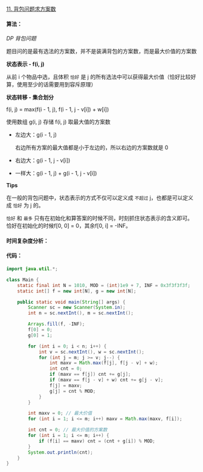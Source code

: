 [11. 背包问题求方案数](https://www.acwing.com/problem/content/11/)

#### 算法：

*DP* *背包问题*

题目问的是最有选法的方案数，并不是装满背包的方案数，而是最大价值的方案数

**状态表示 - f(i, j)**

从前 i 个物品中选，且体积 `恰好` 是 j 的所有选法中可以获得最大价值（恰好比较好算，使用至少的话需要用到容斥原理）

**状态转移 - 集合划分**

f(i, j) = max(f(i - 1, j), f(i - 1, j - v[i]) + w[i])

使用数组 g(i, j) 存储 f(i, j) 取最大值的方案数

- 左边大：g(i - 1, j)

  右边所有方案的最大值都是小于左边的，所以右边的方案数就是 0

- 右边大：g(i - 1, j - v[i])

- 一样大：g(i - 1, j) + g(i - 1, j - v[i])

**Tips**

在一般的背包问题中，状态表示的方式不仅可以定义成 `不超过` j，也都是可以定义成 `恰好` 为 j 的。

`恰好` 和 `最多` 只有在初始化和算答案的时候不同，时刻抓住状态表示的含义即可。恰好在初始化的时候f[0, 0] = 0，其余f[0, i] = -INF。

#### 时间复杂度分析：



#### 代码：

```java
import java.util.*;

class Main {
	static final int N = 1010, MOD = (int)1e9 + 7, INF = 0x3f3f3f3f;
	static int[] f = new int[N], g = new int[N];

	public static void main(String[] args) {
		Scanner sc = new Scanner(System.in);
		int n = sc.nextInt(), m = sc.nextInt();

		Arrays.fill(f, -INF);
		f[0] = 0;
		g[0] = 1;

		for (int i = 0; i < n; i++) {
			int v = sc.nextInt(), w = sc.nextInt();
			for (int j = m; j >= v; j--) {
				int maxv = Math.max(f[j], f[j - v] + w);
				int cnt = 0;
				if (maxv == f[j]) cnt += g[j];
				if (maxv == f[j - v] + w) cnt += g[j - v];
				f[j] = maxv;
				g[j] = cnt % MOD;				
			}
		}

		int maxv = 0; // 最大价值
		for (int i = 1; i <= m; i++) maxv = Math.max(maxv, f[i]);

		int cnt = 0; // 最大价值的方案数
		for (int i = 1; i <= m; i++) {
			if (f[i] == maxv) cnt = (cnt + g[i]) % MOD;
		}
		System.out.println(cnt);
	}
}
```

